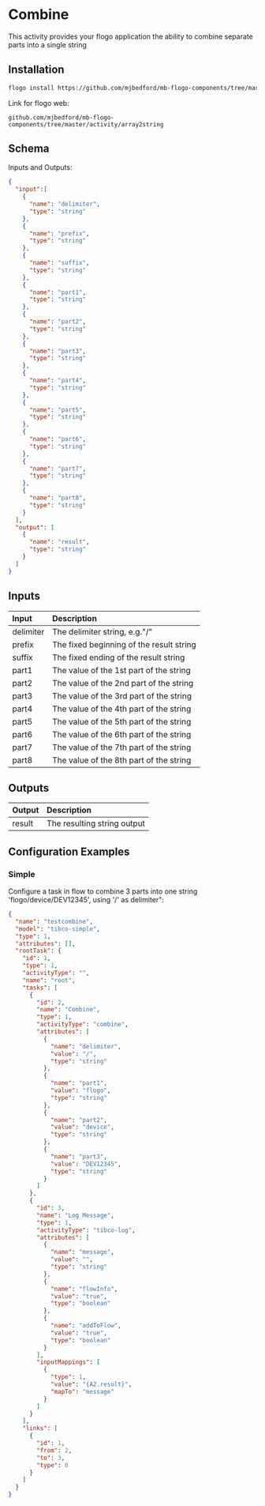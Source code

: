 # Combine
This activity provides your flogo application the ability to combine separate parts into a single string


## Installation

```bash
flogo install https://github.com/mjbedford/mb-flogo-components/tree/master/activity/array2string
```
Link for flogo web:
```
github.com/mjbedford/mb-flogo-components/tree/master/activity/array2string

```

## Schema
Inputs and Outputs:

```json
{
  "input":[
    {
      "name": "delimiter",
      "type": "string"
    },
    {
      "name": "prefix",
      "type": "string"
    },
    {
      "name": "suffix",
      "type": "string"
    },
    {
      "name": "part1",
      "type": "string"
    },
    {
      "name": "part2",
      "type": "string"
    },
    {
      "name": "part3",
      "type": "string"
    },
    {
      "name": "part4",
      "type": "string"
    },
    {
      "name": "part5",
      "type": "string"
    },
    {
      "name": "part6",
      "type": "string"
    },
    {
      "name": "part7",
      "type": "string"
    },
    {
      "name": "part8",
      "type": "string"
    }
  ],
  "output": [
    {
      "name": "result",
      "type": "string"
    }
  ]
}
```
## Inputs
| Input   | Description    |
|:----------|:---------------|
| delimiter    | The delimiter string, e.g."/" |
| prefix    | The fixed beginning of the result string  |
| suffix    | The fixed ending of the result string  |
| part1    | The value of the 1st part of the string |
| part2    | The value of the 2nd part of the string |
| part3    | The value of the 3rd part of the string |
| part4    | The value of the 4th part of the string |
| part5    | The value of the 5th part of the string |
| part6    | The value of the 6th part of the string |
| part7    | The value of the 7th part of the string |
| part8    | The value of the 8th part of the string |

## Outputs
| Output   | Description    |
|:----------|:---------------|
| result    | The resulting string output |

## Configuration Examples
### Simple
Configure a task in flow to combine 3 parts into one string 'flogo/device/DEV12345', using '/' as delimiter":

```json
{
  "name": "testcombine",
  "model": "tibco-simple",
  "type": 1,
  "attributes": [],
  "rootTask": {
    "id": 1,
    "type": 1,
    "activityType": "",
    "name": "root",
    "tasks": [
      {
        "id": 2,
        "name": "Combine",
        "type": 1,
        "activityType": "combine",
        "attributes": [
          {
            "name": "delimiter",
            "value": "/",
            "type": "string"
          },
          {
            "name": "part1",
            "value": "flogo",
            "type": "string"
          },
          {
            "name": "part2",
            "value": "device",
            "type": "string"
          },
          {
            "name": "part3",
            "value": "DEV12345",
            "type": "string"
          }
        ]
      },
      {
        "id": 3,
        "name": "Log Message",
        "type": 1,
        "activityType": "tibco-log",
        "attributes": [
          {
            "name": "message",
            "value": "",
            "type": "string"
          },
          {
            "name": "flowInfo",
            "value": "true",
            "type": "boolean"
          },
          {
            "name": "addToFlow",
            "value": "true",
            "type": "boolean"
          }
        ],
        "inputMappings": [
          {
            "type": 1,
            "value": "{A2.result}",
            "mapTo": "message"
          }
        ]
      }
    ],
    "links": [
      {
        "id": 1,
        "from": 2,
        "to": 3,
        "type": 0
      }
    ]
  }
}
```